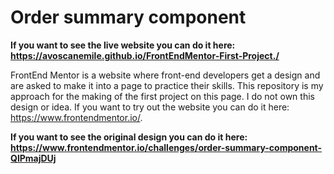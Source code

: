 # Order summary component

**If you want to see the live website you can do it here: https://avoscanemile.github.io/FrontEndMentor-First-Project./**

FrontEnd Mentor is a website where front-end developers get a design and are asked to make it into a page to practice their skills. This repository is my approach for the making of the first project on this page. I do not own this design or idea. If you want to try out the website you can do it here: https://www.frontendmentor.io/.

**If you want to see the original design you can do it here: https://www.frontendmentor.io/challenges/order-summary-component-QlPmajDUj**


